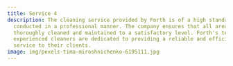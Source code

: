 ```yaml
---
title: Service 4
description: The cleaning service provided by Forth is of a high standard and is
  conducted in a professional manner. The company ensures that all areas are
  thoroughly cleaned and maintained to a satisfactory level. Forth's team of
  experienced cleaners are dedicated to providing a reliable and efficient
  service to their clients.
image: img/pexels-tima-miroshnichenko-6195111.jpg
---
```


